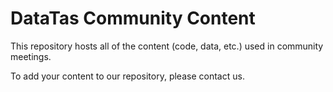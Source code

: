 # DataTas Community Content

This repository hosts all of the content (code, data, etc.) used in community meetings.

To add your content to our repository, please contact us.
